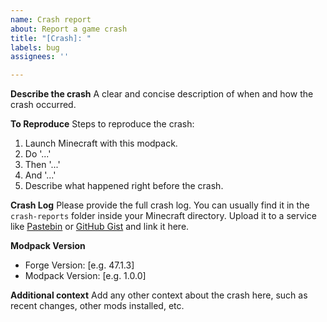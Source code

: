 ```yaml
---
name: Crash report
about: Report a game crash
title: "[Crash]: "
labels: bug
assignees: ''

---
```


**Describe the crash**
A clear and concise description of when and how the crash occurred.

**To Reproduce**
Steps to reproduce the crash:
1. Launch Minecraft with this modpack.
2. Do '...'
3. Then '...'
4. And '...'
5. Describe what happened right before the crash.

**Crash Log**
Please provide the full crash log. You can usually find it in the `crash-reports` folder inside your Minecraft directory. Upload it to a service like [Pastebin](https://pastebin.com/) or [GitHub Gist](https://gist.github.com/) and link it here.

**Modpack Version**
- Forge Version: [e.g. 47.1.3]
- Modpack Version: [e.g. 1.0.0]

**Additional context**
Add any other context about the crash here, such as recent changes, other mods installed, etc.
